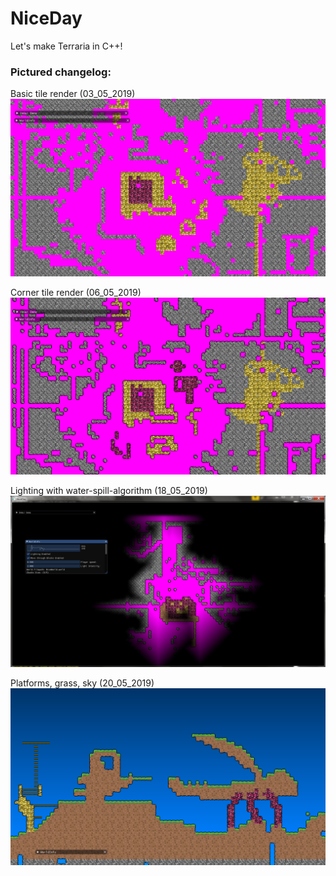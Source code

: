 # NiceDay

Let's make Terraria in C++!  
  
### Pictured changelog:

Basic tile render (03_05_2019)
![Alt text](screenshots/03_05_2019.png?raw=false "")

Corner tile render (06_05_2019)
![Alt text](screenshots/06_05_2019.png?raw=false "")

Lighting with water-spill-algorithm (18_05_2019)
![Alt text](screenshots/18_05_2019.png?raw=false "")

Platforms, grass, sky (20_05_2019)
![Alt text](screenshots/20_05_2019.png?raw=false "")

